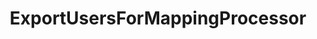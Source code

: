 ---
optionsClassName: 
optionsClassFullName: 
configurationSamples: []
description: ExportUsersForMappingContext is a tool used to create a starter mapping file for users between the source and target systems. Use `ExportUsersForMappingConfig` to configure.
className: ExportUsersForMappingProcessor
typeName: Processors
architecture: v1
options: []
status: ready
processingTarget: Work Items
classFile: /src/MigrationTools.Clients.AzureDevops.ObjectModel/Processors/ExportUsersForMappingProcessor.cs
optionsClassFile: 

redirectFrom:
- /Reference/v1/Processors//
layout: reference
toc: true
permalink: /Reference/Processors/ExportUsersForMappingProcessor/
title: ExportUsersForMappingProcessor
categories:
- Processors
- v1
topics:
- topic: notes
  path: /Processors/ExportUsersForMappingProcessor-notes.md
  exists: false
  markdown: ''
- topic: introduction
  path: /Processors/ExportUsersForMappingProcessor-introduction.md
  exists: false
  markdown: ''

---